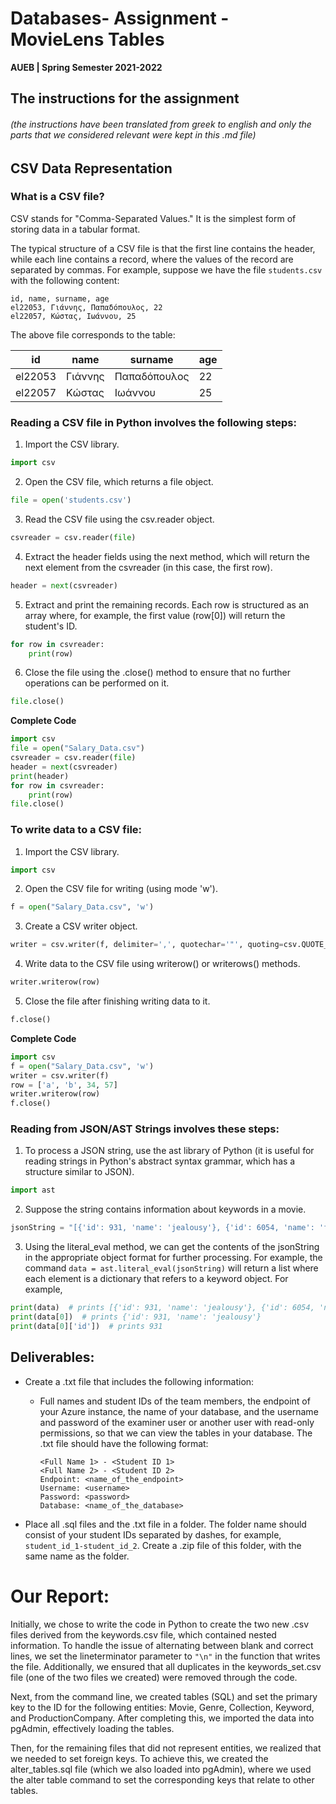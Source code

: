 # **Databases- Assignment - MovieLens Tables**

**AUEB | Spring Semester 2021-2022** 

## Τhe instructions for the assignment

###### (the instructions have been translated from greek to english and only the parts that we considered relevant were kept in this .md file)
## CSV Data Representation

### What is a CSV file?

CSV stands for "Comma-Separated Values." It is the simplest form of storing data in a tabular format. 

The typical structure of a CSV file is that the first line contains the header, while each line contains a record, where the values of the record are separated by commas. For example, suppose we have the file `students.csv` with the following content:

```
id, name, surname, age
el22053, Γιάννης, Παπαδόπουλος, 22
el22057, Κώστας, Ιωάννου, 25
```

The above file corresponds to the table:

| id       | name    | surname       | age |
|----------|---------|---------------|-----|
| el22053  | Γιάννης | Παπαδόπουλος  | 22  |
| el22057  | Κώστας  | Ιωάννου       | 25  |

### Reading a CSV file in Python involves the following steps:

1. Import the CSV library.
```Python
import csv
```
2. Open the CSV file, which returns a file object.
```Python
file = open('students.csv')
```
3. Read the CSV file using the csv.reader object.
```Python
csvreader = csv.reader(file)
```
4. Extract the header fields using the next method, which will return the next element from the csvreader (in this case, the first row).
```Python
header = next(csvreader)
```
5. Extract and print the remaining records. Each row is structured as an array where, for example, the first value (row[0]) will return the student's ID.
```Python
for row in csvreader:
    print(row)
```
6. Close the file using the .close() method to ensure that no further operations can be performed on it.
```Python
file.close()
```
**Complete Code**
```Python
import csv
file = open("Salary_Data.csv")
csvreader = csv.reader(file)
header = next(csvreader)
print(header)
for row in csvreader:
    print(row)
file.close()
```

###  To write data to a CSV file:

1. Import the CSV library.
```Python
import csv
```
2. Open the CSV file for writing (using mode 'w').
```Python
f = open("Salary_Data.csv", 'w')
```
3. Create a CSV writer object.
```Python
writer = csv.writer(f, delimiter=',', quotechar='"', quoting=csv.QUOTE_MINIMAL)
```
4. Write data to the CSV file using writerow() or writerows() methods.
```Python
writer.writerow(row)
```
5. Close the file after finishing writing data to it.
```Python
f.close()
```
**Complete Code**
```Python
import csv
f = open("Salary_Data.csv", 'w')
writer = csv.writer(f)
row = ['a', 'b', 34, 57]
writer.writerow(row)
f.close()
```
### Reading from JSON/AST Strings involves these steps:

1. To process a JSON string, use the ast library of Python (it is useful for reading strings in Python's abstract syntax grammar, which has a structure similar to JSON).
```Python
import ast
```
2. Suppose the string contains information about keywords in a movie.
```Python
jsonString = "[{'id': 931, 'name': 'jealousy'}, {'id': 6054, 'name': 'friendship'}]"
```
3. Using the literal_eval method, we can get the contents of the jsonString in the appropriate object format for further processing. For example, the command `data = ast.literal_eval(jsonString)` will return a list where each element is a dictionary that refers to a keyword object. For example,
```Python
print(data)  # prints [{'id': 931, 'name': 'jealousy'}, {'id': 6054, 'name': 'friendship'}]
print(data[0])  # prints {'id': 931, 'name': 'jealousy'}
print(data[0]['id'])  # prints 931
```
## Deliverables:

- Create a .txt file that includes the following information:
  - Full names and student IDs of the team members, the endpoint of your Azure instance, the name of your database, and the username and password of the examiner user or another user with read-only permissions, so that we can view the tables in your database. The .txt file should have the following format:
    ```
    <Full Name 1> - <Student ID 1>
    <Full Name 2> - <Student ID 2>
    Endpoint: <name_of_the_endpoint>
    Username: <username>
    Password: <password>
    Database: <name_of_the_database>
    ```

- Place all .sql files and the .txt file in a folder. The folder name should consist of your student IDs separated by dashes, for example, `student_id_1-student_id_2`. Create a .zip file of this folder, with the same name as the folder.


# Our Report:

Initially, we chose to write the code in Python to create the two new .csv files derived from the keywords.csv file, which contained nested information. To handle the issue of alternating between blank and correct lines, we set the lineterminator parameter to `"\n"` in the function that writes the file. Additionally, we ensured that all duplicates in the keywords_set.csv file (one of the two files we created) were removed through the code.

Next, from the command line, we created tables (SQL) and set the primary key to the ID for the following entities: Movie, Genre, Collection, Keyword, and ProductionCompany. After completing this, we imported the data into pgAdmin, effectively loading the tables.

Then, for the remaining files that did not represent entities, we realized that we needed to set foreign keys. To achieve this, we created the alter_tables.sql file (which we also loaded into pgAdmin), where we used the alter table command to set the corresponding keys that relate to other tables.